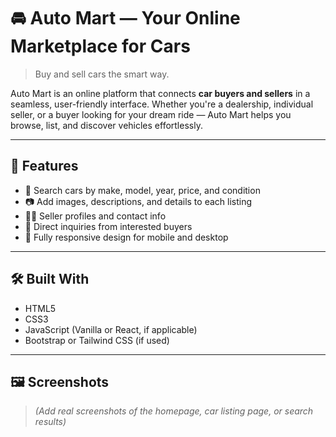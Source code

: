 # 🚘 Auto Mart — Your Online Marketplace for Cars

> Buy and sell cars the smart way.

Auto Mart is an online platform that connects **car buyers and sellers** in a seamless, user-friendly interface. Whether you're a dealership, individual seller, or a buyer looking for your dream ride — Auto Mart helps you browse, list, and discover vehicles effortlessly.

---

## 🌟 Features

- 🔎 Search cars by make, model, year, price, and condition
- 📷 Add images, descriptions, and details to each listing
- 🧑‍💻 Seller profiles and contact info
- 💬 Direct inquiries from interested buyers
- 📱 Fully responsive design for mobile and desktop

---

## 🛠 Built With

- HTML5
- CSS3
- JavaScript (Vanilla or React, if applicable)
- Bootstrap or Tailwind CSS (if used)

---

## 🖼️ Screenshots

> _(Add real screenshots of the homepage, car listing page, or search results)_

